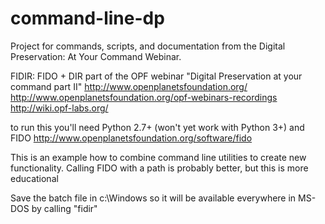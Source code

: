 command-line-dp
===============

Project for commands, scripts, and documentation from the Digital Preservation: At Your Command Webinar.

FIDIR: FIDO + DIR 
part of the OPF webinar "Digital Preservation at your command part II"
http://www.openplanetsfoundation.org/
http://www.openplanetsfoundation.org/opf-webinars-recordings
http://wiki.opf-labs.org/

to run this you'll need Python 2.7+ (won't yet work with Python 3+) and FIDO
http://www.openplanetsfoundation.org/software/fido

This is an example how to combine command line utilities
to create new functionality. Calling FIDO with a path
is probably better, but this is more educational

Save the batch file in c:\Windows so it will be
available everywhere in MS-DOS by calling "fidir"